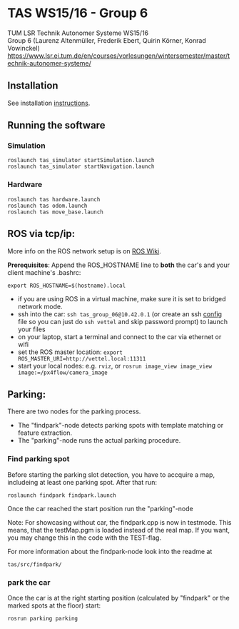 # TAS WS15/16 - Group 6
TUM LSR Technik Autonomer Systeme WS15/16  
Group 6 (Laurenz Altenmüller, Frederik Ebert, Quirin Körner, Konrad Vowinckel)  
https://www.lsr.ei.tum.de/en/courses/vorlesungen/wintersemester/master/technik-autonomer-systeme/

## Installation
See installation [instructions](INSTALL.md).

## Running the software

### Simulation
```
roslaunch tas_simulator startSimulation.launch
roslaunch tas_simulator startNavigation.launch
```

### Hardware
```
roslaunch tas hardware.launch
roslaunch tas odom.launch
roslaunch tas move_base.launch
```

## ROS via tcp/ip:
More info on the ROS network setup is on [ROS Wiki](http://wiki.ros.org/ROS/NetworkSetup).

__Prerequisites__: Append the ROS_HOSTNAME line to __both__ the car's and your client machine's .bashrc:  
```
export ROS_HOSTNAME=$(hostname).local
```

 * if you are using ROS in a virtual machine, make sure it is set to bridged network mode.
 * ssh into the car: `ssh tas_group_06@10.42.0.1` (or create an ssh [config](http://nerderati.com/2011/03/17/simplify-your-life-with-an-ssh-config-file/) file so you can just do `ssh vettel` and skip password prompt) to launch your files
 * on your laptop, start a terminal and connect to the car via ethernet or wifi
 * set the ROS master location: `export ROS_MASTER_URI=http://vettel.local:11311`
 * start your local nodes: e.g. `rviz`, or `rosrun image_view image_view image:=/px4flow/camera_image`
 
 ## Parking:
 There are two nodes for the parking process. 
 * The "findpark"-node detects parking spots with template matching or feature extraction. 
 * The "parking"-node runs the actual parking procedure.
 
 ### Find parking spot
 Before starting the parking slot detection, you have to accquire a map, includeing at least one parking spot. After that run:
 ```
 roslaunch findpark findpark.launch
 ```
 Once the car reached the start position run the "parking"-node
 
 Note: For showcasing without car, the findpark.cpp is now in testmode. This means, that the testMap.pgm is loaded instead of the real map. If you want, you may change this in the code with the TEST-flag. 
 
 For more information about the findpark-node look into the readme at 
 ```
 tas/src/findpark/
 ```
 
 ### park the car
 Once the car is at the right starting position (calculated by "findpark" or the marked spots at the floor) start:
 ```
 rosrun parking parking
 ```
 
 
 
 


